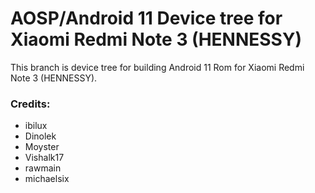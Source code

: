 #  AOSP/Android 11 Device tree for Xiaomi Redmi Note 3 (HENNESSY)

This branch is device tree for building Android 11 Rom for Xiaomi Redmi Note 3 (HENNESSY).

### Credits:
  - ibilux
  - Dinolek
  - Moyster
  - Vishalk17
  - rawmain
  - michaelsix
